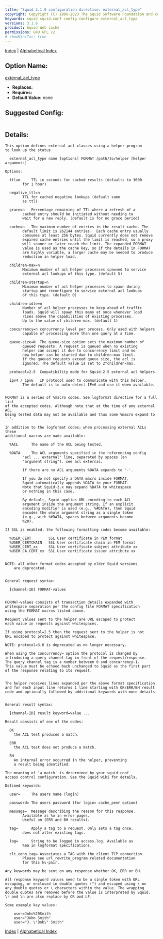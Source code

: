 ```yaml
---
title: "Squid 3.1.0 configuration directive: external_acl_type"
copyright: Copyright (C) 1996-2023 The Squid Software Foundation and contributors
keywords: squid squid.conf config configure external_acl_type
versions: 3.1.0
proiduct: Squid Web cache
permissions: GNU GPL v2
# showMiniToc: true
---
```

[Index](index#toc_external_acl_type) | [Alphabetical Index](index_all#toc_external_acl_type)

## Option Name:
[external_acl_type](#external_acl_type)
 * **Replaces:** 
 * **Requires:** 
 * **Default Value:** none


## Suggested Config:
```plaintext

```

## Details:

	This option defines external acl classes using a helper program
	to look up the status

	  external_acl_type name [options] FORMAT /path/to/helper [helper arguments]

	Options:

	  ttl=n		TTL in seconds for cached results (defaults to 3600
			for 1 hour)

	  negative_ttl=n
			TTL for cached negative lookups (default same
			as ttl)

	  grace=n	Percentage remaining of TTL where a refresh of a
			cached entry should be initiated without needing to
			wait for a new reply. (default is for no grace period)

	  cache=n	The maximum number of entries in the result cache. The
			default limit is 262144 entries.  Each cache entry usually
			consumes at least 256 bytes. Squid currently does not remove
			expired cache entries until the limit is reached, so a proxy
			will sooner or later reach the limit. The expanded FORMAT
			value is used as the cache key, so if the details in FORMAT
			are highly variable, a larger cache may be needed to produce
			reduction in helper load.

	  children-max=n
			Maximum number of acl helper processes spawned to service
			external acl lookups of this type. (default 5)

	  children-startup=n
			Minimum number of acl helper processes to spawn during
			startup and reconfigure to service external acl lookups
			of this type. (default 0)

	  children-idle=n
			Number of acl helper processes to keep ahead of traffic
			loads. Squid will spawn this many at once whenever load
			rises above the capabilities of existing processes.
			Up to the value of children-max. (default 1)

	  concurrency=n	concurrency level per process. Only used with helpers
			capable of processing more than one query at a time.

	  queue-size=N  The queue-size option sets the maximum number of
			queued requests. A request is queued when no existing
			helper can accept it due to concurrency limit and no
			new helper can be started due to children-max limit.
			If the queued requests exceed queue size, the acl is
			ignored. The default value is set to 2*children-max.

	  protocol=2.5	Compatibility mode for Squid-2.5 external acl helpers.

	  ipv4 / ipv6	IP protocol used to communicate with this helper.
			The default is to auto-detect IPv6 and use it when available.


	FORMAT is a series of %macro codes. See logformat directive for a full list
	of the accepted codes. Although note that at the time of any external ACL
	being tested data may not be available and thus some %macro expand to '-'.

	In addition to the logformat codes; when processing external ACLs these
	additional macros are made available:

	  %ACL		The name of the ACL being tested.

	  %DATA		The ACL arguments specified in the referencing config
			'acl ... external' line, separated by spaces (an
			"argument string"). see acl external.

			If there are no ACL arguments %DATA expands to '-'.

			If you do not specify a DATA macro inside FORMAT,
			Squid automatically appends %DATA to your FORMAT.
			Note that Squid-3.x may expand %DATA to whitespace
			or nothing in this case.

			By default, Squid applies URL-encoding to each ACL
			argument inside the argument string. If an explicit
			encoding modifier is used (e.g., %#DATA), then Squid
			encodes the whole argument string as a single token
			(e.g., with %#DATA, spaces between arguments become
			%20).

	If SSL is enabled, the following formatting codes become available:

	  %USER_CERT		SSL User certificate in PEM format
	  %USER_CERTCHAIN	SSL User certificate chain in PEM format
	  %USER_CERT_xx		SSL User certificate subject attribute xx
	  %USER_CA_CERT_xx	SSL User certificate issuer attribute xx


	NOTE: all other format codes accepted by older Squid versions
		are deprecated.


	General request syntax:

	  [channel-ID] FORMAT-values


	FORMAT-values consists of transaction details expanded with
	whitespace separation per the config file FORMAT specification
	using the FORMAT macros listed above.

	Request values sent to the helper are URL escaped to protect
	each value in requests against whitespaces.

	If using protocol=2.5 then the request sent to the helper is not
	URL escaped to protect against whitespace.

	NOTE: protocol=3.0 is deprecated as no longer necessary.

	When using the concurrency= option the protocol is changed by
	introducing a query channel tag in front of the request/response.
	The query channel tag is a number between 0 and concurrency-1.
	This value must be echoed back unchanged to Squid as the first part
	of the response relating to its request.


	The helper receives lines expanded per the above format specification
	and for each input line returns 1 line starting with OK/ERR/BH result
	code and optionally followed by additional keywords with more details.


	General result syntax:

	  [channel-ID] result keyword=value ...

	Result consists of one of the codes:

	  OK
		the ACL test produced a match.

	  ERR
		the ACL test does not produce a match.

	  BH
		An internal error occurred in the helper, preventing
		a result being identified.

	The meaning of 'a match' is determined by your squid.conf
	access control configuration. See the Squid wiki for details.

	Defined keywords:

	  user=		The users name (login)

	  password=	The users password (for login= cache_peer option)

	  message=	Message describing the reason for this response.
			Available as %o in error pages.
			Useful on (ERR and BH results).

	  tag=		Apply a tag to a request. Only sets a tag once,
			does not alter existing tags.

	  log=		String to be logged in access.log. Available as
			%ea in logformat specifications.

	  clt_conn_tag= Associates a TAG with the client TCP connection.
			Please see url_rewrite_program related documentation
			for this kv-pair.

	Any keywords may be sent on any response whether OK, ERR or BH.

	All response keyword values need to be a single token with URL
	escaping, or enclosed in double quotes (") and escaped using \ on
	any double quotes or \ characters within the value. The wrapping
	double quotes are removed before the value is interpreted by Squid.
	\r and \n are also replace by CR and LF.

	Some example key values:

		user=John%20Smith
		user="John Smith"
		user="J. \"Bob\" Smith"



[Index](index#toc_external_acl_type) | [Alphabetical Index](index_all#toc_external_acl_type)

